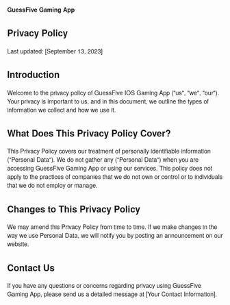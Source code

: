 
**GuessFive Gaming App**

   <html>

<meta name='viewport' content ='width=device=width'>
<title>Privacy Policy for GuessFive App</title>
<style> body { font-family: 'Helvetica Neue', helvetica, Arial, sans-serif; padding:1em; } </style>

<h2>Privacy Policy</h2> <p> Last updated: [September 13, 2023]

<h2>Introduction</h2>

</p> <p>Welcome to the privacy policy of GuessFive IOS Gaming App ("us", "we", "our"). Your privacy is important to us, and in this document, we outline the types of information we collect and how we use it.

<h2>What Does This Privacy Policy Cover?</h2>

</p> <p>This Privacy Policy covers our treatment of personally identifiable information ("Personal Data"). We do not gather any ("Personal Data") when you are accessing GuessFive Gaming App or using our services. This policy does not apply to the practices of companies that we do not own or control or to individuals that we do not employ or manage.

<h2>Changes to This Privacy Policy</h2>

</p> <p>We may amend this Privacy Policy from time to time. If we make changes in the way we use Personal Data, we will notify you by posting an announcement on our website.

<h2>Contact Us</h2>

</p> <p>If you have any questions or concerns regarding privacy using GuessFive Gaming App, please send us a detailed message at [Your Contact Information].
